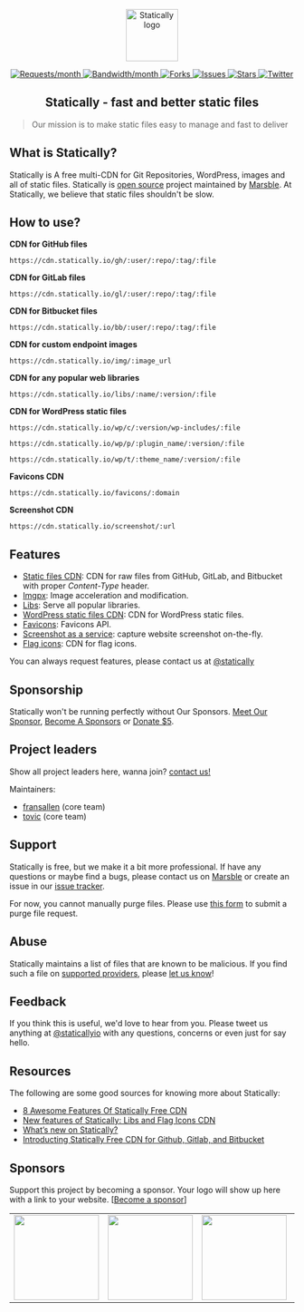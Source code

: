 <p align="center"><a class="clear" href="https://statically.io/" target="_blank"><img width="92" src="https://cdn.statically.io/img/statically.io/static/images/statically.png?w=92" alt="Statically logo"></a></p>

<p class="statically-badge" align="center">
    <a href="https://statically.io/stats">
        <img src="https://apis.marsble.com/badges/v1/statically?req" alt="Requests/month">
    </a>
    <a href="https://statically.io/stats">
        <img src="https://apis.marsble.com/badges/v1/statically?bandwidth" alt="Bandwidth/month">
    </a>
    <a href="https://github.com/marsble/statically/network" target="_blank">
        <img src="https://cdn.statically.io/badges/github/forks/marsble/statically.svg?style=social" alt="Forks">
    </a>
    <a href="https://github.com/marsble/statically/issues" target="_blank">
        <img src="https://cdn.statically.io/badges/github/issues/marsble/statically.svg?style=social" alt="Issues">
    </a>
    <a href="https://github.com/marsble/statically/stargazers" target="_blank">
        <img src="https://cdn.statically.io/badges/github/stars/marsble/statically.svg?style=social" alt="Stars">
    </a>
    <a href="https://twitter.com/staticallyio" target="_blank">
        <img src="https://cdn.statically.io/badges/twitter/follow/staticallyio.svg?label=Follow&style=social" alt="Twitter">
    </a>
</p>

<h2 align="center">
    Statically - fast and better static files
</h2>

> Our mission is to make static files easy to manage and fast to deliver

What is Statically?
------------------

Statically is A free multi-CDN for Git Repositories, WordPress, images and all of static files. Statically is [open source](https://github.com/marsble/statically) project maintained by [Marsble](https://marsble.com/). At Statically, we believe that static files shouldn't be slow.

How to use?
-----

**CDN for GitHub files**

`https://cdn.statically.io/gh/:user/:repo/:tag/:file`

**CDN for GitLab files**

`https://cdn.statically.io/gl/:user/:repo/:tag/:file`

**CDN for Bitbucket files**

`https://cdn.statically.io/bb/:user/:repo/:tag/:file`

**CDN for custom endpoint images**

`https://cdn.statically.io/img/:image_url`

**CDN for any popular web libraries**

`https://cdn.statically.io/libs/:name/:version/:file`

**CDN for WordPress static files**

`https://cdn.statically.io/wp/c/:version/wp-includes/:file`

`https://cdn.statically.io/wp/p/:plugin_name/:version/:file`

`https://cdn.statically.io/wp/t/:theme_name/:version/:file`

**Favicons CDN**

`https://cdn.statically.io/favicons/:domain`

**Screenshot CDN**

`https://cdn.statically.io/screenshot/:url`

Features
--------

- [Static files CDN](https://statically.io): CDN for raw files from GitHub, GitLab, and Bitbucket with proper *Content-Type* header.
- [Imgpx](https://statically.io/imgpx): Image acceleration and modification.
- [Libs](https://marsble.com/t/125): Serve all popular libraries.
- [WordPress static files CDN](https://statically.io): CDN for WordPress static files.
- [Favicons](https://statically.io/favicons): Favicons API.
- [Screenshot as a service](https://statically.io/screenshot): capture website screenshot on-the-fly.
- [Flag icons](https://marsble.com/t/125): CDN for flag icons.

You can always request features, please contact us at [@statically](https://marsble.com/u/statically)

Sponsorship
-----------

Statically won't be running perfectly without Our Sponsors. [Meet Our Sponsor](https://statically.io/sponsors), [Become A Sponsors](https://statically.io/become-a-sponsors) or [Donate $5](https://statically.io/donate).

Project leaders
---------------

Show all project leaders here, wanna join? [contact us!](https://statically.io/contact?subject=Join%20The%20Team)

Maintainers:

- [fransallen](https://github.com/fransallen) (core team)
- [tovic](https://github.com/tovic) (core team)

Support
-------

Statically is free, but we make it a bit more professional. If have any questions or maybe find a bugs, please contact us on [Marsble](https://marsble.com/u/statically) or create an issue in our [issue tracker](https://github.com/marsble/statically/issues).

For now, you cannot manually purge files. Please use [this form](https://docs.google.com/forms/d/e/1FAIpQLSeaBwAE4D3lee-h0LzfO4t2KUvgwTSOT3GomLo1DPNmWp8X1Q/viewform) to submit a purge file request.

Abuse
-----

Statically maintains a list of files that are known to be malicious. If you find such a file on [supported providers](https://statically.io/network#supported-providers), please [let us know](https://statically.io/contact?subject=Abuse)!

Feedback
--------

If you think this is useful, we'd love to hear from you. Please tweet us anything at [@staticallyio](https://twitter.com/staticallyio) with any questions, concerns or even just for say hello.

Resources
---------

The following are some good sources for knowing more about Statically:

*   [8 Awesome Features Of Statically Free CDN](https://on.marsble.com/2DWpDN6)
*   [New features of Statically: Libs and Flag Icons CDN](https://marsble.com/t/125)
*   [What’s new on Statically?](https://marsble.com/t/104)
*   [Introducting Statically Free CDN for Github, Gitlab, and Bitbucket](https://marsble.com/t/23)

Sponsors
--------------------------------------

Support this project by becoming a sponsor. Your logo will show up here with a link to your website. [[Become a sponsor](https://statically.io/become-a-sponsor)]

<!--platinum start-->
<table class="about-optimus" align="center">
  <tbody>
    <tr>
      <td align="center" valign="middle">
        <a class="clear" href="https://www.cloudflare.com/?utm_source=statically.io&utm_medium=Logo&utm_campaign=Sponsor%20link" target="_blank">
          <img width="150px" src="https://statically.io/static/images/sponsors/cloudflare.png">
        </a>
      </td>
      <td align="center" valign="middle">
      <a class="clear" href="https://www.cdn77.com/?utm_source=statically.io&utm_medium=Logo&utm_campaign=Sponsor%20link" target="_blank">
        <img width="150px" src="https://statically.io/static/images/sponsors/cdn77.png">
      </a>
      </td>
      <td align="center" valign="middle">
        <a class="clear" href="https://www.fastly.com/?utm_source=statically.io&utm_medium=Logo&utm_campaign=Sponsor%20link" target="_blank">
          <img width="150px" src="https://statically.io/static/images/sponsors/fastly.png">
        </a>
      </td>
      <td align="center" valign="middle">
        <a class="clear" href="https://www.bunnycdn.com/?utm_source=statically.io&utm_medium=Logo&utm_campaign=Sponsor%20link" target="_blank">
          <img width="150px" src="https://statically.io/static/images/sponsors/bunnycdn.png">
        </a>
      </td>
      <td align="center" valign="middle">
        <a class="clear" href="https://www.dediserve.com/?utm_source=statically.io&utm_medium=Logo&utm_campaign=Sponsor%20link" target="_blank">
          <img width="150px" src="https://statically.io/static/images/sponsors/dediserve-dark.svg">
        </a>
      </td>
      <td align="center" valign="middle">
        <a class="clear" href="https://runcloud.io/?utm_source=statically.io&utm_medium=Logo&utm_campaign=Sponsor%20link" target="_blank">
          <img width="150px" src="https://statically.io/static/images/sponsors/runcloud.png">
        </a>
      </td>
    </tr>
  </tbody>
</table>
<!--platinum end-->
